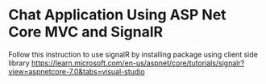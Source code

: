 # Chat Application Using ASP Net Core MVC and SignalR

Follow this instruction to use signalR by installing package using client side library https://learn.microsoft.com/en-us/aspnet/core/tutorials/signalr?view=aspnetcore-7.0&tabs=visual-studio  
